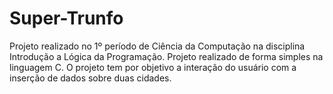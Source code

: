 # Super-Trunfo
 
Projeto realizado no 1º período de Ciência da Computação na disciplina Introdução a Lógica da Programação.
Projeto realizado de forma simples na linguagem C.
O projeto tem por objetivo a interação do usuário com a inserção de dados sobre duas cidades. 
